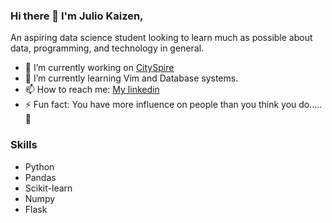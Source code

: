 ### Hi there 👋 I'm Julio Kaizen,

An aspiring data science student looking to learn much as possible about data, programming, and technology in general.


- 🔭 I’m currently working on [CitySpire](https://github.com/Lambda-School-Labs/PT17_cityspire-b-ds)
- 🌱 I’m currently learning Vim and Database systems.
- 📫 How to reach me: [My linkedin](https://www.linkedin.com/in/julio-escalera/)
- ⚡ Fun fact: You have more influence on people than you think you do..... 🤫

### Skills
- Python
- Pandas
- Scikit-learn
- Numpy
- Flask
